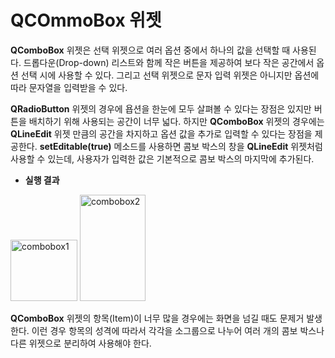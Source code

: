 # QCOmmoBox 위젯

**QComboBox** 위젯은 선택 위젯으로 여러 옵션 중에서 하나의 값을 선택할 때 사용된다. 드롭다운(Drop-down) 리스트와 함께 작은 버튼을 제공하여 보다 작은 공간에서 옵션 선택 시에 사용할 수 있다. 그리고 선택 위젯으로 문자 입력 위젯은 아니지만 옵션에 따라 문자열을 입력받을 수 있다.

**QRadioButton** 위젯의 경우에 욥션을 한눈에 모두 살펴볼 수 있다는 장점은 있지만 버튼을 배치하기 위해 사용되는 공간이 너무 넓다. 하지만 **QComboBox** 위젯의 경우에는 **QLineEdit** 위젯 만큼의 공간을 차지하고 옵션 값을 추가로 입력할 수 있다는 장점을 제공한다. **setEditable(true)** 메소드를 사용하면 콤보 박스의 창을 **QLineEdit** 위젯처럼 사용할 수 있는데, 사용자가 입력한 값은 기본적으로 콤보 박스의 마지막에 추가된다.

+ **실행 결과**<br>
<img width="107" height="98" alt="combobox1" src="https://github.com/user-attachments/assets/db315330-e8df-436d-8dc6-6ae7d884b991" />
<img width="105" height="170" alt="combobox2" src="https://github.com/user-attachments/assets/608ae413-7f8a-43e7-9690-ff7cfd457679" />

**QComboBox** 위젯의 항목(Item)이 너무 많을 경우에는 화면을 넘길 때도 문제거 발생한다. 이런 경우 항목의 성격에 따라서 각각을 소그룹으로 나누어 여러 개의 콤보 박스나 다른 위젯으로 분리하여 사용해야 한다.
